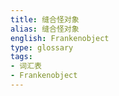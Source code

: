 ```yaml
---
title: 缝合怪对象
alias: 缝合怪对象
english: Frankenobject
type: glossary
tags:
- 词汇表
- Frankenobject
---
```

